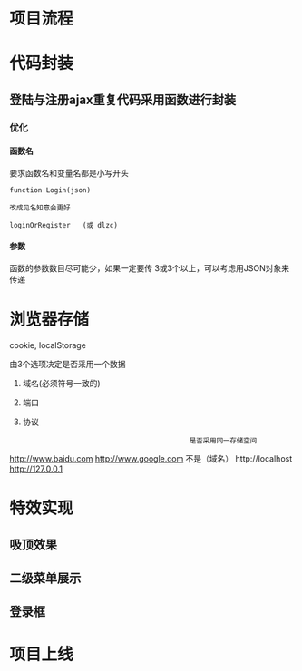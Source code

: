 






# 项目流程 #


# 代码封装

## 登陆与注册ajax重复代码采用函数进行封装

### 优化

#### 函数名

要求函数名和变量名都是小写开头

```
function Login(json)

改成见名知意会更好

loginOrRegister   (或 dlzc)
```


#### 参数

函数的参数数目尽可能少，如果一定要传 3或3个以上，可以考虑用JSON对象来传递







# 浏览器存储

cookie, localStorage

由3个选项决定是否采用一个数据
1. 域名(必须符号一致的)
2. 端口
3. 协议 

												是否采用同一存储空间
http://www.baidu.com  http://www.google.com     	不是（域名）
http://localhost	  http://127.0.0.1				






# 特效实现 #

## 吸顶效果 ##
## 二级菜单展示 ##


## 登录框 ##


# 项目上线 #



